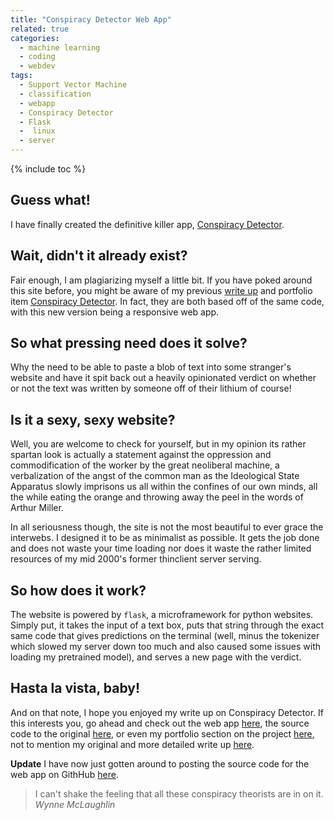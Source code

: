 ```yaml
---
title: "Conspiracy Detector Web App"
related: true
categories:
  - machine learning
  - coding
  - webdev
tags:
  - Support Vector Machine
  - classification
  - webapp
  - Conspiracy Detector
  - Flask
  -  linux
  - server
---
```

{% include toc %}
## Guess what!
I have finally created the definitive killer app, [Conspiracy Detector](https://conspiracydetector-web.herokuapp.com/).
## Wait, didn't it already exist?
Fair enough, I am plagiarizing myself a little bit. If you have poked around  this site before, you might be aware of my previous [write up](/machine%20learning/coding/conspiracy-detector/) and portfolio item [Conspiracy Detector](/portfolio/conspiracy_detector/). In fact, they are both based off of the same code, with this new version being a responsive web app.
## So what pressing need does it solve?
Why the need to be able to paste a blob of text into some stranger's website and have it spit back out a heavily opinionated verdict on whether or not the text was written by someone off of their lithium of course!
## Is it a sexy, sexy website?
Well, you are welcome to check for yourself, but in my opinion its rather spartan look  is  actually a statement against the oppression and commodification of the worker by the great neoliberal machine, a verbalization of the angst of the common man as the Ideological State Apparatus slowly imprisons us all within the confines of our own minds, all the while eating the orange and throwing away the peel in the words of Arthur Miller.

In all seriousness though, the site is not the most beautiful to ever grace the interwebs. I designed it to be as minimalist as possible. It gets the job done and does not waste your time loading nor does it waste the rather limited resources of my mid 2000's former thinclient server serving.

## So how does it work?
The website is powered by `flask`, a microframework for python websites. Simply put, it takes the input of a text box, puts that string through the exact same code that gives predictions on the terminal (well, minus the tokenizer which slowed my server down too much and also caused some issues with loading my pretrained model), and serves a new page with the verdict.

## Hasta la vista, baby!
And on that note, I hope you enjoyed my write up on Conspiracy Detector. If this interests you, go ahead and check out the web app  [here](https://conspiracydetector-web.herokuapp.com/), the source code to the original [here](https://github.com/FakeNameSE/ConspiracyDetector), or even my portfolio section on the project [here](/portfolio/conspiracy_detector/), not to mention my original and more detailed write up  [here](/machine%20learning/coding/conspiracy-detector/).

**Update**
I have now just gotten around to posting the source code for the web app on GithHub [here](https://github.com/FakeNameSE/conspiracydetector-web).

>I can't shake the feeling that all these conspiracy theorists are in on it.
> <cite>Wynne McLaughlin</cite>
